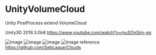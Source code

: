 # UnityVolumeCloud
Unity PostProcess  extend VolumeCloud

Unity3D  2019.3.0b8
https://www.youtube.com/watch?v=muSOnSim-gg


![image](https://github.com/ShaderFallback/UnityVolumeCloud/blob/master/image/cloud3.png)
![image](https://github.com/ShaderFallback/UnityVolumeCloud/blob/master/image/cloud2.png)
![image](https://github.com/ShaderFallback/UnityVolumeCloud/blob/master/image/cloud1.png)
![image](https://github.com/ShaderFallback/UnityVolumeCloud/blob/master/image/cloud4.png)
reference
https://github.com/SebLague/Clouds




